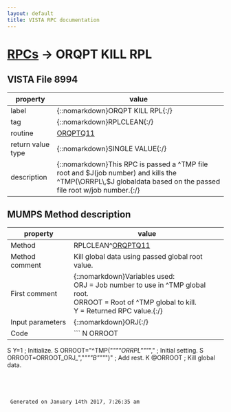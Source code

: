 ```yaml
---
layout: default
title: VISTA RPC documentation
---
```




# [RPCs](TableOfContent.md) &#8594; ORQPT KILL RPL 


 ## VISTA File 8994
 property | value 
--- | --- 
 label | {::nomarkdown}ORQPT KILL RPL{:/}
 tag | {::nomarkdown}RPLCLEAN{:/}
 routine | [ORQPTQ11](http://code.osehra.org/dox/Routine_ORQPTQ11_source.html)
 return value type | {::nomarkdown}SINGLE VALUE{:/}
 description | {::nomarkdown}This RPC is passed a ^TMP file root and $J(job number) and kills the ^TMP(\ORRPL\,$J globaldata based on the passed file root w/job number.{:/}


## MUMPS Method description

 property | value 
 --- | --- 
 Method | RPLCLEAN^[ORQPTQ11](http://code.osehra.org/dox/Routine_ORQPTQ11_source.html)
 Method comment | Kill global data using passed global root value.
 First comment | {::nomarkdown}Variables used:<br/>ORJ    = Job number to use in ^TMP global root.<br/>ORROOT = Root of ^TMP global to kill.<br/>Y      = Returned RPC value.{:/}
 Input parameters | {::nomarkdown}ORJ{:/}
 Code | ```  N ORROOT
 S Y=1                                     ; Initialize.
 S ORROOT="^TMP("_"""ORRPL"""_","          ; Initial setting.
 S ORROOT=ORROOT_ORJ_","_"""B"""_")"       ; Add rest.
 K @ORROOT                                 ; Kill global data.
```




 Generated on January 14th 2017, 7:26:35 am
